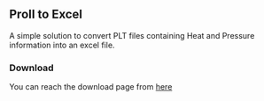 ## ProII to Excel

A simple solution to convert PLT files containing Heat and Pressure information into an excel file.

### Download

You can reach the download page from [here](https://github.com/antiumsoft/ProII-to-Excel/releases)
